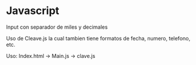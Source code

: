# Javascript

Input con separador de miles y decimales

Uso de Cleave.js la cual tambien tiene formatos de fecha, numero, telefono, etc.

Uso: Index.html -> Main.js -> clave.js
